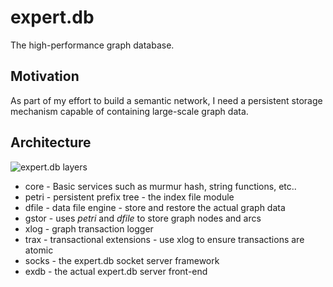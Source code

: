 expert.db
=========
The high-performance graph database.

Motivation
----------
As part of my effort to build a semantic network, I need a persistent 
storage mechanism capable of containing large-scale graph data.

Architecture
------------
![expert.db layers](https://raw.github.com/L3V3L9/l3v3l9.github.com/master/expertdb/images/expertdb1.png)

* core - Basic services such as murmur hash, string functions, etc..
* petri - persistent prefix tree - the index file module
* dfile - data file engine - store and restore the actual graph data
* gstor - uses _petri_ and _dfile_ to store graph nodes and arcs
* xlog - graph transaction logger 
* trax - transactional extensions - use xlog to ensure transactions are atomic
* socks - the expert.db socket server framework
* exdb - the actual expert.db server front-end
